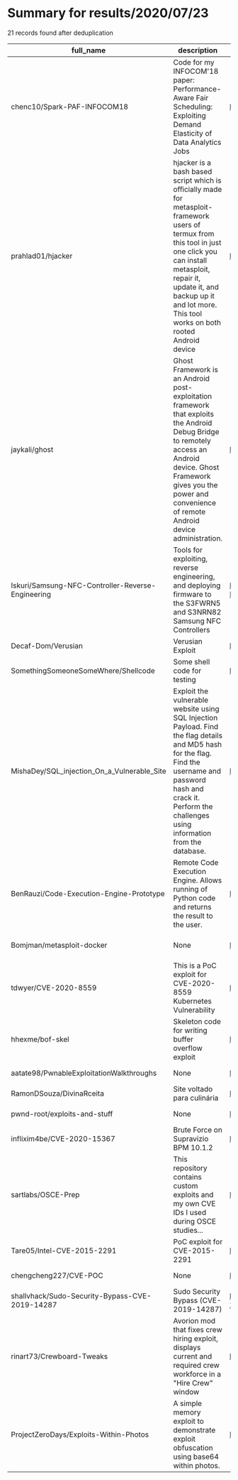 
# Summary for results/2020/07/23
    
21 records found after deduplication

| full_name | description | html_url | matched_list | matched_count | pushed_at | size | stargazers_count | language | forks_count | vul_ids |
|---------------------------------------------------|------------------------------------------------------------------------------------------------------------------------------------------------------------------------------------------------------------------------------------------------------------------|----------------------------------------------------------------------|------------------------------------------------------|-----------------|---------------------------|--------|--------------------|------------|---------------|--------------------|
| chenc10/Spark-PAF-INFOCOM18 | Code for my INFOCOM'18 paper: Performance-Aware Fair Scheduling: Exploiting Demand Elasticity of Data Analytics Jobs | https://github.com/chenc10/Spark-PAF-INFOCOM18 | ['exploit'] | 1 | 2020-07-23 14:44:40+00:00 | 26230 | 0 | Scala | 1 | [] |
| prahlad01/hjacker | hjacker is a bash based script which is officially made for metasploit-framework users of termux from this tool in just one click you can install metasploit, repair it, update it, and backup up it and lot more. This tool works on both rooted Android device | https://github.com/prahlad01/hjacker | ['metasploit module OR payload'] | 1 | 2020-07-23 13:14:00+00:00 | 69 | 1 | Shell | 0 | [] |
| jaykali/ghost | Ghost Framework is an Android post-exploitation framework that exploits the Android Debug Bridge to remotely access an Android device. Ghost Framework gives you the power and convenience of remote Android device administration. | https://github.com/jaykali/ghost | ['exploit'] | 1 | 2020-07-23 17:03:47+00:00 | 28 | 52 | Python | 36 | [] |
| Iskuri/Samsung-NFC-Controller-Reverse-Engineering | Tools for exploiting, reverse engineering, and deploying firmware to the S3FWRN5 and S3NRN82 Samsung NFC Controllers | https://github.com/Iskuri/Samsung-NFC-Controller-Reverse-Engineering | ['exploit'] | 1 | 2020-07-23 14:56:48+00:00 | 1119 | 72 | C | 9 | [] |
| Decaf-Dom/Verusian | Verusian Exploit | https://github.com/Decaf-Dom/Verusian | ['exploit'] | 1 | 2020-07-23 09:59:28+00:00 | 83 | 0 | | 0 | [] |
| SomethingSomeoneSomeWhere/Shellcode | Some shell code for testing | https://github.com/SomethingSomeoneSomeWhere/Shellcode | ['shellcode'] | 1 | 2020-07-23 05:40:51+00:00 | 0 | 0 | nan | 0 | [] |
| MishaDey/SQL_injection_On_a_Vulnerable_Site | Exploit the vulnerable website using SQL Injection Payload. Find the flag details and MD5 hash for the flag. Find the username and password hash and crack it. Perform the challenges using information from the database. | https://github.com/MishaDey/SQL_injection_On_a_Vulnerable_Site | ['exploit'] | 1 | 2020-07-23 06:12:11+00:00 | 22458 | 0 | | 0 | [] |
| BenRauzi/Code-Execution-Engine-Prototype | Remote Code Execution Engine. Allows running of Python code and returns the result to the user. | https://github.com/BenRauzi/Code-Execution-Engine-Prototype | ['remote code execution'] | 1 | 2020-07-23 09:07:24+00:00 | 8 | 0 | Python | 0 | [] |
| Bomjman/metasploit-docker | None | https://github.com/Bomjman/metasploit-docker | ['metasploit module OR payload'] | 1 | 2020-07-23 11:22:32+00:00 | 6 | 0 | Dockerfile | 0 | [] |
| tdwyer/CVE-2020-8559 | This is a PoC exploit for CVE-2020-8559 Kubernetes Vulnerability | https://github.com/tdwyer/CVE-2020-8559 | ['cve poc', 'cve-2', 'exploit', 'vulnerability poc'] | 4 | 2020-07-23 12:55:28+00:00 | 17 | 47 | | 13 | ['CVE-2020-8559'] |
| hhexme/bof-skel | Skeleton code for writing buffer overflow exploit | https://github.com/hhexme/bof-skel | ['exploit'] | 1 | 2020-07-23 00:48:02+00:00 | 4 | 0 | Python | 0 | [] |
| aatate98/PwnableExploitationWalkthroughs | None | https://github.com/aatate98/PwnableExploitationWalkthroughs | ['exploit'] | 1 | 2020-07-23 00:26:54+00:00 | 6 | 0 | | 0 | [] |
| RamonDSouza/DivinaRceita | Site voltado para culinária | https://github.com/RamonDSouza/DivinaRceita | ['rce'] | 1 | 2020-07-23 16:10:11+00:00 | 46546 | 0 | JavaScript | 0 | [] |
| pwnd-root/exploits-and-stuff | None | https://github.com/pwnd-root/exploits-and-stuff | ['exploit'] | 1 | 2020-07-23 11:04:08+00:00 | 3627 | 0 | PHP | 0 | [] |
| inflixim4be/CVE-2020-15367 | Brute Force on Supravizio BPM 10.1.2 | https://github.com/inflixim4be/CVE-2020-15367 | ['cve-2'] | 1 | 2020-07-23 22:14:27+00:00 | 6 | 0 | | 0 | ['CVE-2020-15367'] |
| sartlabs/OSCE-Prep | This repository contains custom exploits and my own CVE IDs I used during OSCE studies... | https://github.com/sartlabs/OSCE-Prep | ['exploit'] | 1 | 2020-07-23 05:02:04+00:00 | 117 | 0 | Python | 0 | [] |
| Tare05/Intel-CVE-2015-2291 | PoC exploit for CVE-2015-2291 | https://github.com/Tare05/Intel-CVE-2015-2291 | ['cve poc', 'cve-2', 'exploit'] | 3 | 2020-07-23 20:21:45+00:00 | 12 | 2 | C++ | 1 | ['CVE-2015-2291'] |
| chengcheng227/CVE-POC | None | https://github.com/chengcheng227/CVE-POC | ['cve poc'] | 1 | 2020-07-23 07:31:39+00:00 | 5231 | 8 | | 5 | [] |
| shallvhack/Sudo-Security-Bypass-CVE-2019-14287 | Sudo Security Bypass (CVE-2019-14287) | https://github.com/shallvhack/Sudo-Security-Bypass-CVE-2019-14287 | ['cve-2'] | 1 | 2020-07-23 22:49:02+00:00 | 9 | 2 | Shell | 4 | ['CVE-2019-14287'] |
| rinart73/Crewboard-Tweaks | Avorion mod that fixes crew hiring exploit, displays current and required crew workforce in a "Hire Crew" window | https://github.com/rinart73/Crewboard-Tweaks | ['exploit'] | 1 | 2020-07-23 22:14:24+00:00 | 311 | 1 | Lua | 1 | [] |
| ProjectZeroDays/Exploits-Within-Photos | A simple memory exploit to demonstrate exploit obfuscation using base64 within photos. | https://github.com/ProjectZeroDays/Exploits-Within-Photos | ['exploit'] | 1 | 2020-07-23 21:27:48+00:00 | 14 | 0 | | 0 | [] |
